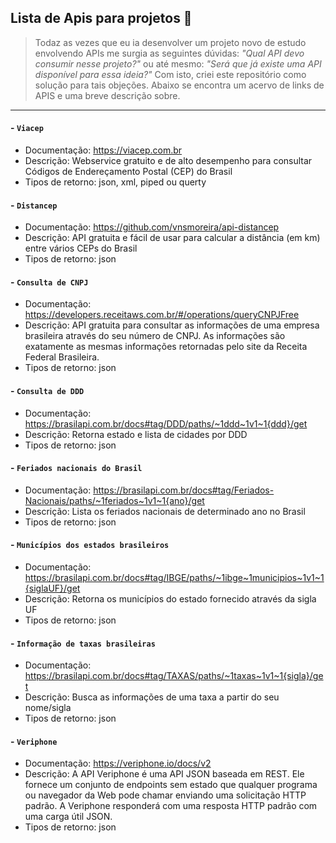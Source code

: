 ## Lista de Apis para projetos 🔽

> Todaz as vezes que eu ia desenvolver um projeto novo de estudo envolvendo APIs me surgia as seguintes dúvidas: <i>"Qual API devo consumir nesse projeto?"</i> ou até mesmo: <i>"Será que já existe uma API disponível para essa ideia?"</i> Com isto, criei este repositório como solução para tais objeções. Abaixo se encontra um acervo de links de APIS e uma breve descrição sobre.

---

#### - `Viacep`
- Documentação: https://viacep.com.br
- Descrição: Webservice gratuito e de alto desempenho para consultar Códigos de Endereçamento Postal (CEP) do Brasil
- Tipos de retorno: json, xml, piped ou querty

#### - `Distancep`
- Documentação: https://github.com/vnsmoreira/api-distancep
- Descrição: API gratuita e fácil de usar para calcular a distância (em km) entre vários CEPs do Brasil
- Tipos de retorno: json

#### - `Consulta de CNPJ`
- Documentação: https://developers.receitaws.com.br/#/operations/queryCNPJFree
- Descrição: API gratuita para consultar as informações de uma empresa brasileira através do seu número de CNPJ. As informações são exatamente as mesmas informações retornadas pelo site da Receita Federal Brasileira.
- Tipos de retorno: json

#### - `Consulta de DDD` 
- Documentação: https://brasilapi.com.br/docs#tag/DDD/paths/~1ddd~1v1~1{ddd}/get
- Descrição: Retorna estado e lista de cidades por DDD
- Tipos de retorno: json

#### - `Feriados nacionais do Brasil`
- Documentação: https://brasilapi.com.br/docs#tag/Feriados-Nacionais/paths/~1feriados~1v1~1{ano}/get
- Descrição: Lista os feriados nacionais de determinado ano no Brasil
- Tipos de retorno: json

#### - `Municípios dos estados brasileiros`
- Documentação: https://brasilapi.com.br/docs#tag/IBGE/paths/~1ibge~1municipios~1v1~1{siglaUF}/get
- Descrição: Retorna os municípios do estado fornecido através da sigla UF
- Tipos de retorno: json

#### - `Informação de taxas brasileiras`
- Documentação: https://brasilapi.com.br/docs#tag/TAXAS/paths/~1taxas~1v1~1{sigla}/get
- Descrição: Busca as informações de uma taxa a partir do seu nome/sigla
- Tipos de retorno: json

#### - `Veriphone`
- Documentação: https://veriphone.io/docs/v2
- Descrição: A API Veriphone é uma API JSON baseada em REST. Ele fornece um conjunto de endpoints sem estado que qualquer programa ou navegador da Web pode chamar enviando uma solicitação HTTP padrão. A Veriphone responderá com uma resposta HTTP padrão com uma carga útil JSON.
- Tipos de retorno: json
